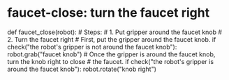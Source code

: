 # faucet-close: turn the faucet right
def faucet_close(robot):
    # Steps:
    #  1. Put gripper around the faucet knob
    #  2. Turn the faucet right
    # First, put the gripper around the faucet knob.
    if check("the robot's gripper is not around the faucet knob"):
        robot.grab("faucet knob")
    # Once the gripper is around the faucet knob, turn the knob right to close
    # the faucet.
    if check("the robot's gripper is around the faucet knob"):
        robot.rotate("knob right")